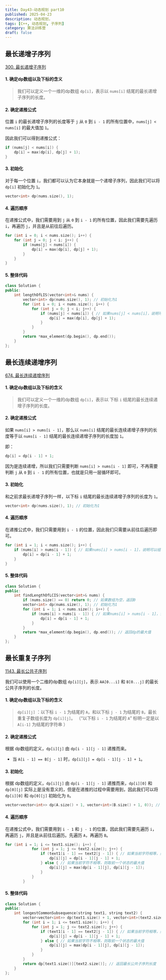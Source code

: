 ```yaml
---
title: Day43-动态规划 part10
published: 2025-04-23
description: 动态规划，
tags: [C++, 动态规划, 子序列]
category: 算法训练营
draft: false
---
```


## 最长递增子序列

[300. 最长递增子序列](https://leetcode.cn/problems/longest-increasing-subsequence/)

#### 1. 确定dp数组以及下标的含义

> 我们可以定义一个一维的dp数组 `dp[i]`，表示以 `nums[i]` 结尾的最长递增子序列的长度。

#### 2. 确定递推公式

位置 `i` 的最长递增子序列的长度等于 `j` 从 `0` 到 `i - 1` 的所有位置中，`nums[j] < nums[i]` 的最大值加 `1`。

因此我们可以得到递推公式：
```cpp
if (nums[j] < nums[i]) {
    dp[i] = max(dp[i], dp[j] + 1);
}
```

#### 3. 初始化

对于每一个位置 `i`，我们都可以认为它本身就是一个递增子序列，因此我们可以将 `dp[i]` 初始化为 `1`。

```cpp
vector<int> dp(nums.size(), 1);
```

#### 4. 遍历顺序

在递推公式中，我们需要用到 `j` 从 `0` 到 `i - 1` 的所有位置，因此我们需要先遍历 `i`，再遍历 `j`，并且是从前往后遍历。

```cpp
for (int i = 0; i < nums.size(); i++) {
    for (int j = 0; j < i; j++) {
        if (nums[j] < nums[i]) {
            dp[i] = max(dp[i], dp[j] + 1);
        }
    }
}
```

#### 5. 整体代码

```cpp
class Solution {
public:
    int lengthOfLIS(vector<int>& nums) {
        vector<int> dp(nums.size(), 1); // 初始化为1
        for (int i = 0; i < nums.size(); i++) {
            for (int j = 0; j < i; j++) {
                if (nums[j] < nums[i]) { // 如果nums[j] < nums[i]，说明可以组成递增子序列
                    dp[i] = max(dp[i], dp[j] + 1);
                }
            }
        }
        return *max_element(dp.begin(), dp.end());
    }
};
```

## 最长连续递增序列

[674. 最长连续递增序列](https://leetcode.cn/problems/longest-continuous-increasing-subsequence/)    

#### 1. 确定dp数组以及下标的含义

> 我们可以定义一个一维的dp数组 `dp[i]`，表示以 下标 `i` 结尾的最长连续递增子序列的长度。

#### 2. 确定递推公式

如果 `nums[i] > nums[i - 1]`，那么以 `nums[i]` 结尾的最长连续递增子序列的长度等于以 `nums[i - 1]` 结尾的最长连续递增子序列的长度加 `1`。

即：
```cpp
dp[i] = dp[i - 1] + 1;
```

因为是连续递增，所以我们只需要判断 `nums[i] > nums[i - 1]` 即可，不再需要判断 `j` 从 `0` 到 `i - 1` 的所有位置，也就是只用一层循环即可。

#### 3. 初始化

和之前求最长递增子序列一样，以下标 `i` 结尾的最长连续递增子序列的长度为 `1`。

```cpp
vector<int> dp(nums.size(), 1); // 初始化为1
```

#### 4. 遍历顺序

在递推公式中，我们只需要用到 `i - 1` 的位置，因此我们只需要从前往后遍历即可。

```cpp
for (int i = 1; i < nums.size(); i++) {
    if (nums[i] > nums[i - 1]) { // 如果nums[i] > nums[i - 1]，说明可以组成递增子序列
        dp[i] = dp[i - 1] + 1;
    }
}
```

#### 5. 整体代码

```cpp
class Solution {
public:
    int findLengthOfLCIS(vector<int>& nums) {
        if (nums.size() == 0) return 0; // 如果数组为空，返回0
        vector<int> dp(nums.size(), 1); // 初始化为1
        for (int i = 1; i < nums.size(); i++) {
            if (nums[i] > nums[i - 1]) { // 如果nums[i] > nums[i - 1]，说明可以组成递增子序列
                dp[i] = dp[i - 1] + 1;
            }
        }
        return *max_element(dp.begin(), dp.end()); // 返回dp的最大值
    }
};
```

## 最长重复子序列

[1143. 最长公共子序列](https://leetcode.cn/problems/longest-common-subsequence/)

我们可以使用一个二维的dp数组 `dp[i][j]`，表示 `AA[0...i]` 和 `B[0...j]` 的最长公共子序列的长度。

#### 1. 确定dp数组以及下标的含义

> `dp[i][j]` ：以下标 `i - 1` 为结尾的 `A`，和以下标 `j - 1` 为结尾的 `B`，最长重复子数组长度为 `dp[i][j]`。 （“以下标 `i - 1` 为结尾的 `A`” 标明一定是以 `A[i-1]` 为结尾的字符串 ）

#### 2. 确定递推公式

根据 dp数组的定义，`dp[i][j]` 由 `dp[i - 1][j - 1]` 递推而来。
- 当 `A[i - 1] == B[j - 1]` 时，`dp[i][j] = dp[i - 1][j - 1] + 1`。

#### 3. 初始化

根据 dp数组的定义，`dp[i][j]` 由 `dp[i - 1][j - 1]` 递推而来，`dp[i][0]` 和 `dp[0][j]` 实际上是没有意义的，但是在递推的过程中需要用到，因此我们可以将 `dp[i][0]` 和 `dp[0][j]` 初始化为 `0`。

```cpp
vector<vector<int>> dp(A.size() + 1, vector<int>(B.size() + 1, 0)); // 初始化为0
```

#### 4. 遍历顺序

在递推公式中，我们需要用到 `i - 1` 和 `j - 1` 的位置，因此我们需要先遍历 `i`，再遍历 `j`，并且是从前往后遍历。先遍历 `A`，再遍历 `B`。

```cpp
for (int i = 1; i <= text1.size(); i++) {
            for (int j = 1; j <= text2.size(); j++) {
                if (text1[i - 1] == text2[j - 1]) { // 如果当前字符相等，则最长公共子序列长度加1
                    dp[i][j] = dp[i - 1][j - 1] + 1;
                } else { // 如果当前字符不相等，则取前一个状态的最大值
                    dp[i][j] = max(dp[i - 1][j], dp[i][j - 1]);
                }
            }
        }
```

#### 5. 整体代码

```cpp
class Solution {
public:
    int longestCommonSubsequence(string text1, string text2) {
        vector<vector<int>> dp(text1.size() + 1, vector<int>(text2.size() + 1, 0)); // dp[i][j]表示text1前i个字符和text2前j个字符的最长公共子序列长度
        for (int i = 1; i <= text1.size(); i++) {
            for (int j = 1; j <= text2.size(); j++) {
                if (text1[i - 1] == text2[j - 1]) { // 如果当前字符相等，则最长公共子序列长度加1
                    dp[i][j] = dp[i - 1][j - 1] + 1;
                } else { // 如果当前字符不相等，则取前一个状态的最大值
                    dp[i][j] = max(dp[i - 1][j], dp[i][j - 1]);
                }
            }
        }
        return dp[text1.size()][text2.size()]; // 返回最长公共子序列长度
    }
};
```

